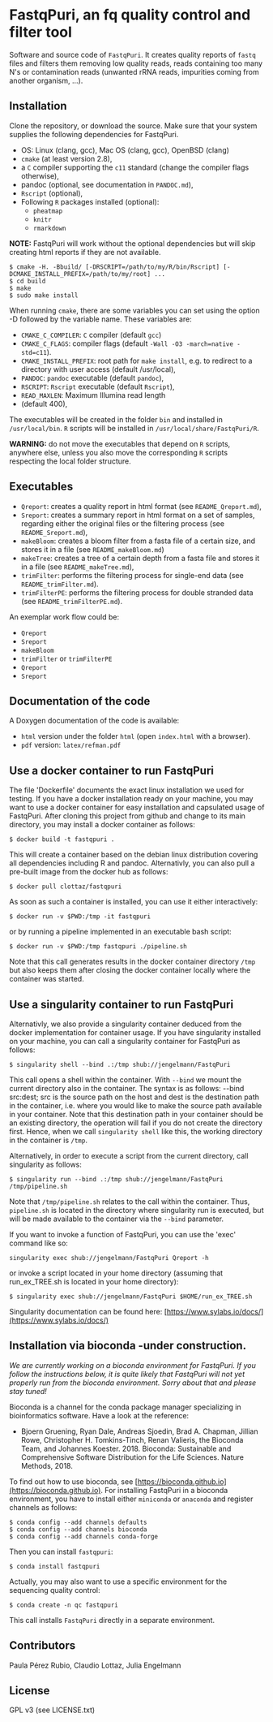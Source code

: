 FastqPuri, an fq quality control and filter tool 
=========

Software and source code of `FastqPuri`. It creates quality reports of
`fastq` files and filters them removing low quality reads, reads
containing too many N's or contamination reads (unwanted rRNA reads,
impurities coming from another organism, ...).


## Installation

Clone the repository, or download the source. Make sure that 
your system supplies the following dependencies for FastqPuri.

- OS: Linux (clang, gcc), Mac OS (clang, gcc), OpenBSD (clang)
- `cmake` (at least version 2.8), 
- a `C` compiler supporting the `c11` standard 
  (change the compiler flags otherwise),
- pandoc (optional, see documentation in `PANDOC.md`),
- `Rscript` (optional),
- Following `R` packages installed (optional):
   * `pheatmap`
   * `knitr`
   * `rmarkdown`

**NOTE:**  FastqPuri will work without the optional dependencies 
but will skip creating html reports if they are not available.

```
$ cmake -H. -Bbuild/ [-DRSCRIPT=/path/to/my/R/bin/Rscript] [-DCMAKE_INSTALL_PREFIX=/path/to/my/root] ... 
$ cd build 
$ make 
$ sudo make install  
```

When running `cmake`, there are some variables you can set 
using the option -D followed by the variable name. These variables are:

- `CMAKE_C_COMPILER`: `C` compiler (default `gcc`)
- `CMAKE_C_FLAGS`: compiler flags (default `-Wall -O3 -march=native -std=c11`).
- `CMAKE_INSTALL_PREFIX`: root path for `make install`, e.g. to
  redirect to a directory with user access (default /usr/local),
- `PANDOC`: `pandoc` executable (default `pandoc`),
- `RSCRIPT`: `Rscript` executable (default `Rscript`),
- `READ_MAXLEN`: Maximum Illumina read length
- (default 400),

The executables will be created in the folder `bin` and installed in `/usr/local/bin`. 
`R` scripts will be installed in `/usr/local/share/FastqPuri/R`. 

**WARNING:** do not move the executables that depend on `R` scripts, 
anywhere else, unless you also move the corresponding `R` scripts respecting
the local folder structure. 


## Executables

* `Qreport`: creates a quality report in html format (see `README_Qreport.md`),
* `Sreport`: creates a summary report in html format on a set of samples, 
   regarding either the original files or the filtering process
   (see `README_Sreport.md`),
* `makeBloom`: creates a  bloom filter from a fasta file of a certain size,
   and stores it in a file (see `README_makeBloom.md`)
* `makeTree`: creates a tree of a certain depth from a fasta file and stores
   it in a file (see `README_makeTree.md`),
* `trimFilter`: performs the filtering process for single-end data 
   (see `README_trimFilter.md`).
* `trimFilterPE`: performs the filtering process for double stranded data 
   (see `README_trimFilterPE.md`).

An exemplar work flow could be:

* `Qreport`
* `Sreport`
* `makeBloom`
* `trimFilter` or `trimFilterPE`
* `Qreport`
* `Sreport`

## Documentation of the code

A Doxygen documentation of the code is available:

- `html` version under the folder `html` (open `index.html` with a browser).
- `pdf` version: `latex/refman.pdf`

## Use a docker container to run FastqPuri

The file 'Dockerfile' documents the exact linux installation we used
for testing. If you have a docker installation ready on your machine,
you may want to use a docker container for easy installation and
capsulated usage of FastqPuri. After cloning this project from github
and change to its main directory, you may install a docker container
as follows:

```
$ docker build -t fastqpuri .
```

This will create a container based on the debian linux distribution
covering all dependencies including R and pandoc. Alternativly, you
can also pull a pre-built image from the docker hub as follows:

```
$ docker pull clottaz/fastqpuri
```

As soon as such a container is installed, you can use it either
interactively:

```
$ docker run -v $PWD:/tmp -it fastqpuri
```

or by running a pipeline implemented in an executable bash script:

```
$ docker run -v $PWD:/tmp fastqpuri ./pipeline.sh
```

Note that this call generates results in the docker container
directory `/tmp` but also keeps them after closing the docker container
locally where the container was started.

## Use a singularity container to run FastqPuri

Alternativly, we also provide a singularity container deduced from the
docker implementation for container usage. If you have singularity
installed on your machine, you can call a singularity container for
FastqPuri as follows:

```
$ singularity shell --bind .:/tmp shub://jengelmann/FastqPuri
```

This call opens a shell within the container.
With `--bind` we  mount the current directory also in the container.
The syntax is as follows: --bind src:dest; src is the source path on
the host and dest is the destination path in the container, i.e. where
you would like to make the source path available in your container.
Note that this destination path in your container should be an existing
directory, the operation will fail if you do not create the directory first.
Hence, when we call `singularity shell` like this, the working directory
in the container is `/tmp`.

Alternatively, in order to execute a script from the current
directory, call singularity as follows:

```
$ singularity run --bind .:/tmp shub://jengelmann/FastqPuri /tmp/pipeline.sh
```

Note that `/tmp/pipeline.sh` relates to the call within the
container. Thus, `pipeline.sh` is located in the directory where singularity
run is executed, but will be made available to the container via the `--bind`
parameter.

If you want to invoke a function of FastqPuri, you can use the 'exec'
command like so:

```
singularity exec shub://jengelmann/FastqPuri Qreport -h
```

or invoke a script located in your home directory (assuming that
run_ex_TREE.sh is located in your home directory):

```
$ singularity exec shub://jengelmann/FastqPuri $HOME/run_ex_TREE.sh
```

Singularity documentation can be found here: [https://www.sylabs.io/docs/](https://www.sylabs.io/docs/)



## Installation via bioconda **-under construction**.

*We are currently working on a bioconda environment for FastqPuri. 
If you follow the instructions below, it is quite likely that 
FastqPuri will not yet properly run from the bioconda environment.
Sorry about that and please stay tuned!*

Bioconda is a channel for the conda package manager specializing in
bioinformatics software. Have a look at the reference:

* Bjoern Gruening, Ryan Dale, Andreas Sjoedin, Brad A. Chapman, Jillian
  Rowe, Christopher H. Tomkins-Tinch, Renan Valieris, the Bioconda
  Team, and Johannes Koester. 2018. Bioconda: Sustainable and
  Comprehensive Software Distribution for the Life Sciences. Nature
  Methods, 2018.

To find out how to use bioconda, see [https://bioconda.github.io](https://bioconda.github.io).
For installing FastqPuri in a bioconda environment, you have to install
either `miniconda` or `anaconda` and register channels as follows:

```
$ conda config --add channels defaults
$ conda config --add channels bioconda
$ conda config --add channels conda-forge
```

Then you can install `fastqpuri`:

```
$ conda install fastqpuri
```

Actually, you may also want to use a specific environment for the
sequencing quality control:

```
$ conda create -n qc fastqpuri
```

This call installs `FastqPuri` directly in a separate environment.

## Contributors

Paula Pérez Rubio,
Claudio Lottaz,
Julia Engelmann 

## License

GPL v3 (see LICENSE.txt)
